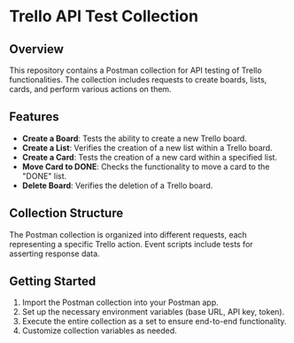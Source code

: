 # Trello API Test Collection

## Overview

This repository contains a Postman collection for API testing of Trello functionalities. The collection includes requests to create boards, lists, cards, and perform various actions on them.

## Features

- **Create a Board**: Tests the ability to create a new Trello board.
- **Create a List**: Verifies the creation of a new list within a Trello board.
- **Create a Card**: Tests the creation of a new card within a specified list.
- **Move Card to DONE**: Checks the functionality to move a card to the "DONE" list.
- **Delete Board**: Verifies the deletion of a Trello board.

## Collection Structure

The Postman collection is organized into different requests, each representing a specific Trello action. Event scripts include tests for asserting response data.

## Getting Started

1. Import the Postman collection into your Postman app.
2. Set up the necessary environment variables (base URL, API key, token).
3. Execute the entire collection as a set to ensure end-to-end functionality.
4. Customize collection variables as needed.
